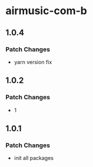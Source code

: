 # airmusic-com-b

## 1.0.4

### Patch Changes

- yarn version fix

## 1.0.2

### Patch Changes

- 1

## 1.0.1

### Patch Changes

- init all packages
